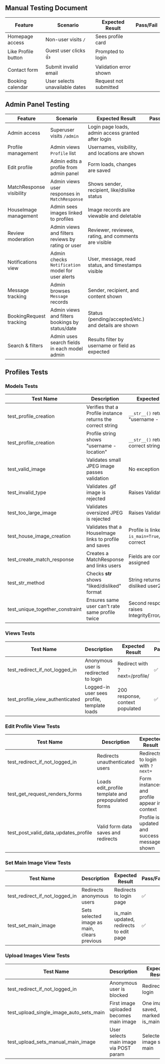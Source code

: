 ## Manual Testing Document

| Feature                | Scenario                         | Expected Result            | Pass/Fail |
|------------------------|----------------------------------|----------------------------|-----------|
| Homepage access        | Non-user visits `/`              | Sees profile card          |          |
| Like Profile button    | Guest user clicks 👍             | Prompted to login          |          | 
| Contact form           | Submit invalid email             | Validation error shown     |          |
| Booking calendar       | User selects unavailable dates   | Request not submitted      |          |

## Admin Panel Testing

| Feature                  | Scenario                                                         | Expected Result                                        | Pass/Fail |
|--------------------------|------------------------------------------------------------------|--------------------------------------------------------|-----------|
| Admin access             | Superuser visits `/admin`                                       | Login page loads, admin access granted after login     |           |
| Profile management       | Admin views `Profile` list                                      | Usernames, visibility, and locations are shown         |           |
| Edit profile             | Admin edits a profile from admin panel                          | Form loads, changes are saved                          |           |
| MatchResponse visibility | Admin views user responses in `MatchResponse`                   | Shows sender, recipient, like/dislike status           |           |
| HouseImage management    | Admin sees images linked to profiles                            | Image records are viewable and deletable               |           |
| Review moderation        | Admin views and filters reviews by rating or user               | Reviewer, reviewee, rating, and comments are visible   |           |
| Notifications view       | Admin checks `Notification` model for user alerts               | User, message, read status, and timestamps visible     |           |
| Message tracking         | Admin browses `Message` records                                 | Sender, recipient, and content shown                   |           |
| BookingRequest tracking  | Admin views and filters bookings by status/date                 | Status (pending/accepted/etc.) and details are shown   |           |
| Search & filters         | Admin uses search fields in each model admin                    | Results filter by username or field as expected        |           |

## Profiles Tests

### Models Tests

| Test Name               | Description                                                  | Expected Result                              | Pass/Fail |
|-------------------------|--------------------------------------------------------------|-----------------------------------------------|-----------|
| test_profile_creation   | Verifies that a Profile instance returns the correct string | `__str__()` returns "username - location"     | ✅         |
| test_profile_creation | Profile string shows "username - location"            | `__str__()` returns correct string                    | ✅         |
| test_valid_image      | Validates small JPEG image passes validation          | No exception raised                                   | ✅         |
| test_invalid_type     | Validates .gif image is rejected                      | Raises ValidationError                                | ✅         |
| test_too_large_image  | Validates oversized JPEG is rejected                  | Raises ValidationError                                | ✅         |
| test_house_image_creation | Validates that a HouseImage links to profile and saves | Profile is linked, `is_main=True`, string correct | ✅       |
| test_create_match_response       | Creates a MatchResponse and links users                  | Fields are correctly assigned                | ✅         |
| test_str_method                  | Checks __str__ shows "liked/disliked" format             | String returns "user1 disliked user2"        | ✅         |
| test_unique_together_constraint | Ensures same user can't rate same profile twice          | Second response raises IntegrityError/Exception | ✅     |

### Views Tests

| Test Name                    | Description                                  | Expected Result                             | Pass/Fail |
|------------------------------|----------------------------------------------|----------------------------------------------|-----------|
| test_redirect_if_not_logged_in | Anonymous user is redirected to login       | Redirect with ?next=/profile/                | ✅         |
| test_profile_view_authenticated | Logged-in user sees profile, template loads | 200 response, context populated              | ✅         |

### Edit Profile View Tests

| Test Name                      | Description                                         | Expected Result                              | Pass/Fail |
|--------------------------------|-----------------------------------------------------|-----------------------------------------------|-----------|
| test_redirect_if_not_logged_in | Redirects unauthenticated users                    | Redirects to login with `?next=`              | ✅         |
| test_get_request_renders_forms | Loads edit_profile template and prepopulated forms | Form instances and profile appear in context | ✅         |
| test_post_valid_data_updates_profile | Valid form data saves and redirects             | Profile is updated and success message shown | ✅         |

### Set Main Image View Tests

| Test Name                 | Description                                 | Expected Result                         | Pass/Fail |
|---------------------------|---------------------------------------------|------------------------------------------|-----------|
| test_redirect_if_not_logged_in | Redirects anonymous users                | Redirects to login page                  | ✅         |
| test_set_main_image       | Sets selected image as main, clears previous | is_main updated, redirects to edit page | ✅         |

### Upload Images View Tests

| Test Name                        | Description                                        | Expected Result                             | Pass/Fail |
|----------------------------------|----------------------------------------------------|----------------------------------------------|-----------|
| test_redirect_if_not_logged_in   | Anonymous user is blocked                         | Redirects to login                           | ✅         |
| test_upload_single_image_auto_sets_main | First image uploaded becomes main image    | One image saved, marked is_main=True         | ✅         |
| test_upload_sets_manual_main_image | User selects main image via POST param         | Selected image set as main                   | ✅         |